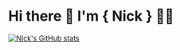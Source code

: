 # Hi there 👋 I'm { Nick } 🧑‍💻 

[![Nick's GitHub stats](https://github-readme-stats.vercel.app/api?username=smithereens23nas)](https://github-readme-stats.vercel.app/api?username=smithereens&show_icons=true&theme=radical)




<!--
**smithereens23nas/smithereens23nas** is a ✨ _special_ ✨ repository because its `README.md` (this file) appears on your GitHub profile.

Here are some ideas to get you started:

- 🔭 I’m currently working on ...
- 🌱 I’m currently learning ...
- 👯 I’m looking to collaborate on ...
- 🤔 I’m looking for help with ...
- 💬 Ask me about ...
- 📫 How to reach me: ...
- 😄 Pronouns: ...
- ⚡ Fun fact: ...
-->
